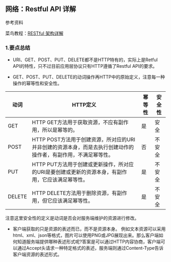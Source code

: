 ## 网络：Restful API 详解


参考资料

菜鸟教程：[RESTful 架构详解](https://www.runoob.com/w3cnote/restful-architecture.html)

### 1.要点总结

* URI、GET、POST、PUT、DELETE都不是HTTP特有的，实际上是Retful API的特性，只不过目前应用层协议只有HTTP遵循了Restful API的要求。

* GET、POST、PUT、DELETE的动词操作再HTTP中的原始定义，注意每一种操作的幂等性和安全性。

| 动词 | HTTP定义 | 幂等性 | 安全性 |
| --- | --- |--- |--- |
| GET | HTTP GET方法用于获取资源，不应有副作用，所以是幂等的。 | 是 | 安全 |
| POST | HTTP POST方法用于创建资源，所对应的URI并非创建的资源本身，而是去执行创建动作的操作者，有副作用，不满足幂等性。 | 否 | 不安全 |
| PUT | HTTP PUT方法用于创建或更新操作，所对应的URI是要创建或更新的资源本身，有副作用，它应该满足幂等性。 | 是 | 不安全 |
| DELETE | HTTP DELETE方法用于删除资源，有副作用，但它应该满足幂等性。 | 是 | 不安全 |

注意这里安全性的定义是动词是否会对服务端维护的资源进行修改。

* 客户端获取的只是资源的表述而已，而不是资源本身。 例如文本资源可以采用html、xml、json等格式，图片可以使用PNG或JPG展现出来。那么客户端如何知道服务端提供哪种表述形式呢?答案是可以通过HTTP内容协商，客户端可以通过Accept头请求一种特定格式的表述，服务端则通过Content-Type告诉客户端资源的表述形式。

